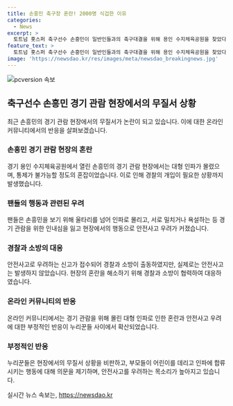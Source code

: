 ```yaml
---
title: 손흥민 축구장 혼란! 2000명 식겁한 이유
categories:
  - News
excerpt: >
  토트넘 홋스퍼 축구선수 손흥민이 일반인들과의 축구대결을 위해 용인 수지체육공원을 찾았다. 그의 등장으로 2000여 명의 팬들이 몰려들었으며, 현장에서는 안전사고 우려가 제기되기도 했다. 손흥민을 보기 위해 인파가 몰리면서 질서가 지켜지지 않았고, 경찰과 소방대원의 출동이 이뤄졌다. 이에 대한 누리꾼들의 비판과 우려의 목소리도 함께 전해졌다. 축구 선수를 보기 위해 일어난 혼란한 상황에 대한 사람들의 부정적인 반응과 안전 우려가 논의되었다.
feature_text: >
  토트넘 홋스퍼 축구선수 손흥민이 일반인들과의 축구대결을 위해 용인 수지체육공원을 찾았다. 그의 등장으로 2000여 명의 팬들이 몰려들었으며, 현장에서는 안전사고 우려가 제기되기도 했다. 손흥민을 보기 위해 인파가 몰리면서 질서가 지켜지지 않았고, 경찰과 소방대원의 출동이 이뤄졌다. 이에 대한 누리꾼들의 비판과 우려의 목소리도 함께 전해졌다. 축구 선수를 보기 위해 일어난 혼란한 상황에 대한 사람들의 부정적인 반응과 안전 우려가 논의되었다.
image: 'https://newsdao.kr/res/images/meta/newsdao_breakingnews.jpg'
---
```


<p><img src="https://newsdao.kr/res/images/meta/newsdao_breakingnews.jpg" alt="pcversion 속보" /></p>

<h2 data-ke-size="size26">축구선수 손흥민 경기 관람 현장에서의 무질서 상황</h2>

<p data-ke-size="size16">최근 손흥민의 경기 관람 현장에서의 무질서가 논란이 되고 있습니다. 이에 대한 온라인 커뮤니티에서의 반응을 살펴보겠습니다.</p>

<h3>손흥민 경기 관람 현장의 혼란</h3>

<p data-ke-size="size16">경기 용인 수지체육공원에서 열린 손흥민의 경기 관람 현장에서는 대형 인파가 몰렸으며, 통제가 불가능할 정도의 혼잡이었습니다. 이로 인해 경찰의 개입이 필요한 상황까지 발생했습니다.</p>

<h3>팬들의 행동과 관련된 우려</h3>

<p data-ke-size="size16">팬들은 손흥민을 보기 위해 울타리를 넘어 인파로 몰리고, 서로 밀치거나 욕설하는 등 경기 관람을 위한 인내심을 잃고 현장에서의 행동으로 안전사고 우려가 커졌습니다.</p>

<h3>경찰과 소방의 대응</h3>

<p data-ke-size="size16">안전사고로 우려하는 신고가 접수되어 경찰과 소방이 출동하였지만, 실제로는 안전사고는 발생하지 않았습니다. 현장의 혼란을 해소하기 위해 경찰과 소방이 협력하여 대응하였습니다.</p>

<h3>온라인 커뮤니티의 반응</h3>

<p data-ke-size="size16">온라인 커뮤니티에서는 경기 관람을 위해 몰린 대형 인파로 인한 혼란과 안전사고 우려에 대한 부정적인 반응이 누리꾼들 사이에서 확산되었습니다.</p>

<h3>부정적인 반응</h3>

<p data-ke-size="size16">누리꾼들은 현장에서의 무질서 상황을 비판하고, 부모들이 어린이를 데리고 인파에 합류시키는 행동에 대해 의문을 제기하며, 안전사고를 우려하는 목소리가 높아지고 있습니다.</p>
실시간 뉴스 속보는, <a href="https://newsdao.kr" rel="dofollow">https://newsdao.kr</a>


